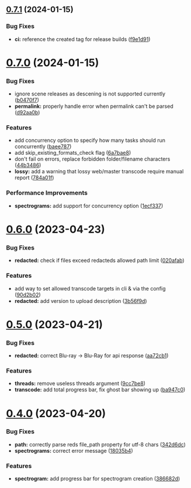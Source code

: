 ## [0.7.1](https://github.com/DevYukine/red_oxide/compare/v0.7.0...v0.7.1) (2024-01-15)


### Bug Fixes

* **ci:** reference the created tag for release builds ([f9e1d91](https://github.com/DevYukine/red_oxide/commit/f9e1d91a461cdd367999cc75bb4e34b7d26686ad))



# [0.7.0](https://github.com/DevYukine/red_oxide/compare/v0.6.0...v0.7.0) (2024-01-15)


### Bug Fixes

* ignore scene releases as descening is not supported currently ([b0470f7](https://github.com/DevYukine/red_oxide/commit/b0470f7b9deb989d60ec66e919205d3f99aea598))
* **permalink:** properly handle error when permalink can't be parsed ([d92aa0b](https://github.com/DevYukine/red_oxide/commit/d92aa0b40598d418cb41ad9c3e355d21ec4fd7f2))


### Features

* add concurrency option to specify how many tasks should run concurrently ([baee787](https://github.com/DevYukine/red_oxide/commit/baee787e820a50229a24d89fff5381a0db8ec344))
* add skip_existing_formats_check flag ([6a7bae8](https://github.com/DevYukine/red_oxide/commit/6a7bae8690461274eb02f759ab69471adb08b25c))
* don't fail on errors, replace forbidden folder/filename characters ([44b3486](https://github.com/DevYukine/red_oxide/commit/44b3486738a590ff1b7b5cec18a7b607d1fbc222))
* **lossy:** add a warning that lossy web/master transcode require manual report ([784a01f](https://github.com/DevYukine/red_oxide/commit/784a01f659d140da55071886d385eda406c0d096))


### Performance Improvements

* **spectrograms:** add support for concurrency option ([1ecf337](https://github.com/DevYukine/red_oxide/commit/1ecf3377fa4fda9808e103adb5daa34361917e48))



# [0.6.0](https://github.com/DevYukine/red_oxide/compare/v0.5.0...v0.6.0) (2023-04-23)


### Bug Fixes

* **redacted:** check if files exceed redacteds allowed path limit ([020afab](https://github.com/DevYukine/red_oxide/commit/020afabfda15655c00f6dee6b869fc1b0f65c593))


### Features

* add way to set allowed transcode targets in cli & via the config ([90d2b02](https://github.com/DevYukine/red_oxide/commit/90d2b0261345ab3fcb8d7c439419272f3d86a7c3))
* **redacted:** add version to upload description ([3b56f9d](https://github.com/DevYukine/red_oxide/commit/3b56f9d0e4dd48346bacf4bc80b201bf78715711))



# [0.5.0](https://github.com/DevYukine/red_oxide/compare/v0.4.0...v0.5.0) (2023-04-21)


### Bug Fixes

* **redacted:** correct Blu-ray -> Blu-Ray for api response ([aa72cb1](https://github.com/DevYukine/red_oxide/commit/aa72cb12604ee01a128c69f26f7056108791062e))


### Features

* **threads:** remove useless threads argument ([9cc7be8](https://github.com/DevYukine/red_oxide/commit/9cc7be8c937493f92092cfa26e28b872242388b8))
* **transcode:** add total progress bar, fix ghost bar showing up ([ba947c0](https://github.com/DevYukine/red_oxide/commit/ba947c0614e5cd161b3f70174e0c43ccea142074))



# [0.4.0](https://github.com/DevYukine/red_oxide/compare/v0.3.0...v0.4.0) (2023-04-20)


### Bug Fixes

* **path:** correctly parse reds file_path property for utf-8 chars ([342d6dc](https://github.com/DevYukine/red_oxide/commit/342d6dc1788681fe681acd9b80b48aaab4b2f73d))
* **spectrograms:** correct error message ([18035b4](https://github.com/DevYukine/red_oxide/commit/18035b48d3b6f48c13b4e1a6b0ca425be7b4e449))


### Features

* **spectrogram:** add progress bar for spectrogram creation ([386682d](https://github.com/DevYukine/red_oxide/commit/386682d17ebd192aa7d4905fdd9720834a89c62e))



